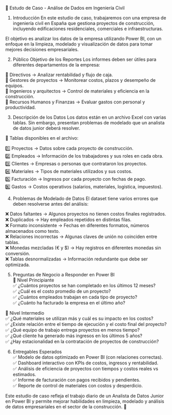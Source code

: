 📌 Estudo de Caso - Análise de Dados em Ingeniería Civil 
1. Introducción
En este estudio de caso, trabajaremos con una empresa de ingeniería civil en España que gestiona proyectos de construcción, incluyendo edificaciones residenciales, comerciales e infraestructuras.

El objetivo es analizar los datos de la empresa utilizando Power BI, con un enfoque en la limpieza, modelado y visualización de datos para tomar mejores decisiones empresariales.

2. Público Objetivo de los Reportes
Los informes deben ser útiles para diferentes departamentos de la empresa:

🔹 Directivos → Analizar rentabilidad y flujo de caja.<br />
🔹 Gestores de proyectos → Monitorear costos, plazos y desempeño de equipos.<br />
🔹 Ingenieros y arquitectos → Control de materiales y eficiencia en la construcción.<br />
🔹 Recursos Humanos y Finanzas → Evaluar gastos con personal y productividad.<br />

3. Descripción de los Datos
Los datos están en un archivo Excel con varias tablas. Sin embargo, presentan problemas de modelado que un analista de datos junior deberá resolver.

📌 Tablas disponibles en el archivo:<br />

1️⃣ Proyectos → Datos sobre cada proyecto de construcción.<br />
2️⃣ Empleados → Información de los trabajadores y sus roles en cada obra.<br />
3️⃣ Clientes → Empresas o personas que contrataron los proyectos.<br />
4️⃣ Materiales → Tipos de materiales utilizados y sus costos.<br />
5️⃣ Facturación → Ingresos por cada proyecto con fechas de pago.<br />
6️⃣ Gastos → Costos operativos (salarios, materiales, logística, impuestos).<br />

4. Problemas de Modelado de Datos
El dataset tiene varios errores que deben resolverse antes del análisis:<br />

❌ Datos faltantes → Algunos proyectos no tienen costos finales registrados.<br />
❌ Duplicados → Hay empleados repetidos en distintas filas.<br />
❌ Formato inconsistente → Fechas en diferentes formatos, números almacenados como texto.<br />
❌ Relaciones incorrectas → Algunas claves de unión no coinciden entre tablas.<br />
❌ Monedas mezcladas (€ y $) → Hay registros en diferentes monedas sin conversión.<br />
❌ Tablas desnormalizadas → Información redundante que debe ser optimizada.<br />

5. Preguntas de Negocio a Responder en Power BI<br />
🔹 Nivel Principiante<br />
✅ ¿Cuántos proyectos se han completado en los últimos 12 meses?<br />
✅ ¿Cuál es el costo promedio de un proyecto?<br />
✅ ¿Cuántos empleados trabajan en cada tipo de proyecto?<br />
✅ ¿Cuánto ha facturado la empresa en el último año?<br />

🔹 Nivel Intermedio<br />
✅ ¿Qué materiales se utilizan más y cuál es su impacto en los costos?<br />
✅ ¿Existe relación entre el tiempo de ejecución y el costo final del proyecto?<br />
✅ ¿Qué equipo de trabajo entrega proyectos en menos tiempo?<br />
✅ ¿Qué cliente ha generado más ingresos en los últimos 5 años?<br />
✅ ¿Hay estacionalidad en la contratación de proyectos de construcción?<br />

6. Entregables Esperados<br />
✅ Modelo de datos optimizado en Power BI (con relaciones correctas).<br />
✅ Dashboard interactivo con KPIs de costos, ingresos y rentabilidad.<br />
✅ Análisis de eficiencia de proyectos con tiempos y costos reales vs estimados.<br />
✅ Informe de facturación con pagos recibidos y pendientes.<br />
✅ Reporte de control de materiales con costos y desperdicio.<br />

Este estudio de caso refleja el trabajo diario de un Analista de Datos Junior en Power BI y permite mejorar habilidades en limpieza, modelado y análisis de datos empresariales en el sector de la construcción. 🚀

